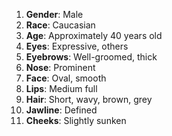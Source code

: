 1. **Gender**: Male
2. **Race**: Caucasian
3. **Age**: Approximately 40 years old
4. **Eyes**: Expressive, others
5. **Eyebrows**: Well-groomed, thick
6. **Nose**: Prominent
7. **Face**: Oval, smooth
8. **Lips**: Medium full
9. **Hair**: Short, wavy, brown, grey
10. **Jawline**: Defined
11. **Cheeks**: Slightly sunken